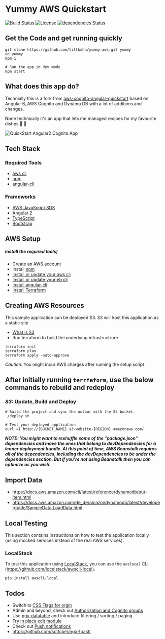 Yummy AWS Quickstart
===================================================
[![Build Status](https://travis-ci.org/tillkuhn/yummy-aws.svg?branch=master)](https://travis-ci.org/tillkuhn/yummy-aws)
[![License](https://img.shields.io/badge/License-Apache%202.0-blue.svg)](https://opensource.org/licenses/Apache-2.0)
[![dependencies Status](https://david-dm.org/tillkuhn/yummy-aws/status.svg)](https://david-dm.org/tillkuhn/yummy-aws)

## Get the Code and get running quickly
```
git clone https://github.com/tillkuhn/yummy-aws.git yummy
cd yummy
npm i
```
```
# Run the app in dev mode
npm start
```

## What does this app do?

Technially this is a fork from [aws-cognito-angular-quickstart](https://github.com/awslabs/aws-cognito-angular-quickstart) based on Angular 6, AWS Cognito and Dynamo DB with a lot of additions and changes.

None technically it's an app that lets me managed recipes for my favourite dishes 🥣 🥡

![QuickStart Angular2 Cognito App](/docs/meta/Cognito-Angular2-QuickStart.png?raw=true)

## Tech Stack
### Required Tools
* [aws cli](http://docs.aws.amazon.com/cli/latest/userguide/installing.html)
* [npm](https://www.npmjs.com/)
* [angular-cli](https://github.com/angular/angular-cli)

### Frameworks
* [AWS JavaScript SDK](http://docs.aws.amazon.com/AWSJavaScriptSDK/guide/browser-intro.html)
* [Angular 2](https://angular.io/docs/ts/latest/quickstart.html)
* [TypeScript](https://www.typescriptlang.org/docs/tutorial.html)
* [Bootstrap](http://getbootstrap.com/)

## AWS Setup
##### Install the required tools)
* Create an AWS account
* Install [npm](https://www.npmjs.com/)
* [Install or update your aws cli](http://docs.aws.amazon.com/cli/latest/userguide/installing.html) 
* [Install or update your eb cli](http://docs.aws.amazon.com/elasticbeanstalk/latest/dg/eb-cli3-install.html) 
* [Install angular-cli](https://github.com/angular/angular-cli)
* [Install Terraform](https://www.terraform.io/intro/getting-started/install.html)


## Creating AWS Resources
This sample application can be deployed S3. S3 will host this application as a static site

* [What is S3](http://docs.aws.amazon.com/AmazonS3/latest/dev/Welcome.html)
* Run terraform to build the underlying infrastructrure

```
terraform init
terraform plan
terraform apply -auto-approve
```

*Caution:* You might incur AWS charges after running the setup script

## After initially running `terrfaform`, use the below commands to rebuild and redeploy

### _S3:_ Update, Build and Deploy
```
# Build the project and sync the output with the S3 bucket.
./deploy.sh
```
```
# Test your deployed application
curl –I http://[BUCKET_NAME].s3-website-[REGION].amazonaws.com/
```
__*NOTE: You might want to reshuffle some of the "package.json" dependencies and move the ones that belong to devDependencies 
for a leaner deployment bundle. At this point of time, AWS Beanstalk requires all of the dependencies, 
including the devDependencies to be under the dependencies section. But if you're not using Beanstalk then you can
optimize as you wish.*__

## Import Data

* https://docs.aws.amazon.com/cli/latest/reference/dynamodb/put-item.html
* https://docs.aws.amazon.com/de_de/amazondynamodb/latest/developerguide/SampleData.LoadData.html

## Local Testing

This section contains instructions on how to test the application locally (using mocked services instead of the real AWS services).

### LocalStack

To test this application using [LocalStack](https://github.com/localstack/localstack), you can use the `awslocal` CLI (https://github.com/localstack/awscli-local).
```
pip install awscli-local
```


## Todos
* Switch to [CSS Flags for orgin]( https://github.com/lipis/flag-icon-css)
* Admin and beyond, check out [Authorization and Cognito groups](ttps://stackoverflow.com/questions/41828359/how-do-i-access-the-group-for-a-cognito-user-account)
* Use [ngx-datatable](https://swimlane.gitbook.io/ngx-datatable/installing) and introduce filtering / sorting / paging
* Try [In place edit module](https://github.com/qontu/ngx-inline-editor)
* Check out [Push notifications](https://github.com/silveridea/ngx-push-notifications)
* https://github.com/scttcper/ngx-toastr
